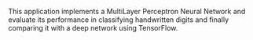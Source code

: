 This application implements a MultiLayer Perceptron Neural Network and evaluate its performance in classifying handwritten digits and finally comparing it with a deep network using TensorFlow.

